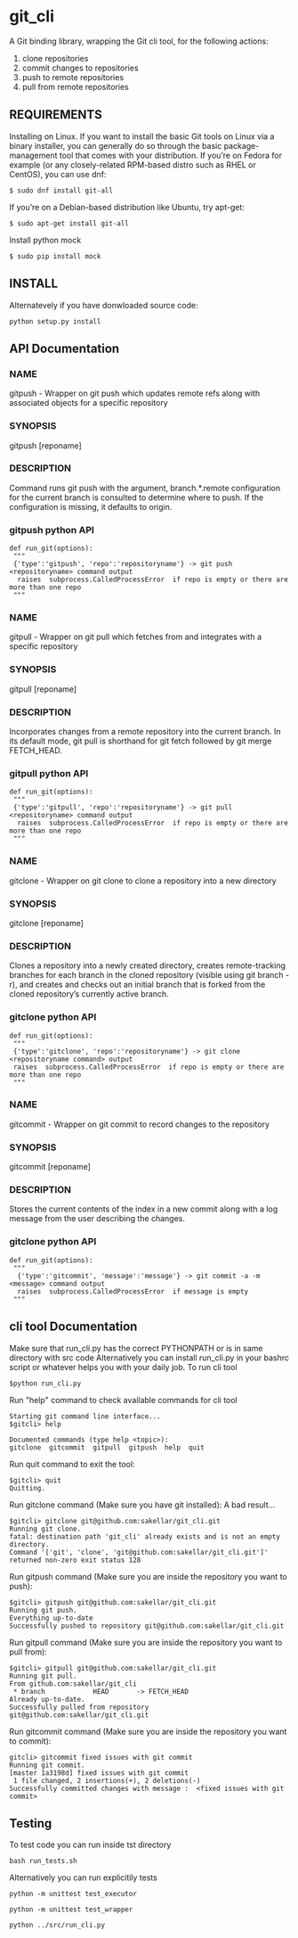 # git_cli
A Git binding library, wrapping the Git cli tool, for the following actions:
1.	clone repositories
2.	commit changes to repositories
3.	push to remote repositories
4.	pull from remote repositories

## REQUIREMENTS
Installing on Linux.
If you want to install the basic Git tools on Linux via a binary installer, you can generally do so through the basic package-management tool that comes with your distribution. If you’re on Fedora for example (or any closely-related RPM-based distro such as RHEL or CentOS), you can use dnf:
```
$ sudo dnf install git-all
```
If you’re on a Debian-based distribution like Ubuntu, try apt-get:
```
$ sudo apt-get install git-all
```

Install python mock
```
$ sudo pip install mock
```
## INSTALL
Alternatevely if you have donwloaded source code:
```
python setup.py install
```

## API Documentation

### NAME
gitpush - Wrapper on git push which updates remote refs along with associated objects for a specific repository
### SYNOPSIS
gitpush [reponame]
### DESCRIPTION
Command runs git push with the <repository> argument, branch.*.remote configuration for the current branch is consulted to determine where to push. If the configuration is missing, it defaults to origin.
### gitpush python API
 ```
def run_git(options):
  """
  {'type':'gitpush', 'repo':'repositoryname'} -> git push <repositoryname> command output
   raises  subprocess.CalledProcessError  if repo is empty or there are more than one repo
  """ 
 ```

### NAME
gitpull - Wrapper on git pull which fetches from and integrates with a specific repository
### SYNOPSIS
gitpull [reponame]
### DESCRIPTION
Incorporates changes from a remote repository into the current branch. In its default mode, git pull is shorthand for git fetch followed by git merge FETCH_HEAD.
### gitpull python API
 ```
def run_git(options):
  """
  {'type':'gitpull', 'repo':'repositoryname'} -> git pull <repositoryname> command output
   raises  subprocess.CalledProcessError  if repo is empty or there are more than one repo
  """ 
 ```
### NAME
gitclone - Wrapper on git clone to clone a repository into a new directory
### SYNOPSIS
gitclone [reponame]
### DESCRIPTION
Clones a repository into a newly created directory, creates remote-tracking branches for each branch in the cloned repository (visible using git branch -r), and creates and checks out an initial branch that is forked from the cloned repository’s currently active branch.
### gitclone python API
 ```
def run_git(options):
  """
  {'type':'gitclone', 'repo':'repositoryname'} -> git clone <repositoryname command> output
  raises  subprocess.CalledProcessError  if repo is empty or there are more than one repo
  """ 
 ```

### NAME
gitcommit - Wrapper on git commit to record changes to the repository
### SYNOPSIS
gitcommit [reponame]
### DESCRIPTION
Stores the current contents of the index in a new commit along with a log message from the user describing the changes.
### gitclone python API
 ```
def run_git(options):
  """ 
   {'type':'gitcommit', 'message':'message'} -> git commit -a -m <message> command output
   raises  subprocess.CalledProcessError  if message is empty
  """ 
 ```

## cli tool Documentation
Make sure that run_cli.py has the correct PYTHONPATH or is in same directory with src code
Alternatively you can install run_cli.py in your bashrc script or whatever helps you with your daily job. 
To run cli tool
```
$python run_cli.py
```

Run "help" command to check available commands for cli tool
```
Starting git command line interface...
$gitcli> help

Documented commands (type help <topic>):
gitclone  gitcommit  gitpull  gitpush  help  quit
```
Run quit command to exit the tool:
```
$gitcli> quit
Quitting.
```
Run gitclone command (Make sure you have git installed):
A bad result...
```
$gitcli> gitclone git@github.com:sakellar/git_cli.git
Running git clone.
fatal: destination path 'git_cli' already exists and is not an empty directory.
Command '['git', 'clone', 'git@github.com:sakellar/git_cli.git']' returned non-zero exit status 128
```
Run gitpush command (Make sure you are inside the repository you want to push):
```
$gitcli> gitpush git@github.com:sakellar/git_cli.git
Running git push.
Everything up-to-date
Successfully pushed to repository git@github.com:sakellar/git_cli.git
```
Run gitpull command (Make sure you are inside the repository you want to pull from):
```
$gitcli> gitpull git@github.com:sakellar/git_cli.git
Running git pull.
From github.com:sakellar/git_cli
 * branch            HEAD       -> FETCH_HEAD
Already up-to-date.
Successfully pulled from repository git@github.com:sakellar/git_cli.git
```

Run gitcommit command (Make sure you are inside the repository you want to commit):
```
gitcli> gitcommit fixed issues with git commit
Running git commit.
[master 1a3198d] fixed issues with git commit
 1 file changed, 2 insertions(+), 2 deletions(-)
Successfully committed changes with message :  <fixed issues with git commit>
```

## Testing

To test  code you can run inside tst directory
```
bash run_tests.sh
```
Alternatively you can run explicitily tests
```
python -m unittest test_executor
```
```
python -m unittest test_wrapper
```
```
python ../src/run_cli.py
```
